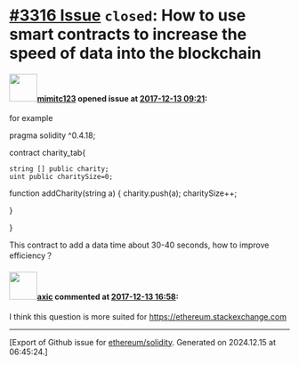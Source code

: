 # [\#3316 Issue](https://github.com/ethereum/solidity/issues/3316) `closed`: How to use smart contracts to increase the speed of data into the blockchain

#### <img src="https://avatars.githubusercontent.com/u/34082755?v=4" width="50">[mimitc123](https://github.com/mimitc123) opened issue at [2017-12-13 09:21](https://github.com/ethereum/solidity/issues/3316):

for example

pragma solidity ^0.4.18;

contract charity_tab{
   
    
    string [] public charity;
    uint public charitySize=0;
   
    
    

  function addCharity(string a) {
    charity.push(a);
    charitySize++;
   
  }
  
 
}

This contract to add a data time about 30-40 seconds, how to improve efficiency？




#### <img src="https://avatars.githubusercontent.com/u/20340?v=4" width="50">[axic](https://github.com/axic) commented at [2017-12-13 16:58](https://github.com/ethereum/solidity/issues/3316#issuecomment-351453935):

I think this question is more suited for https://ethereum.stackexchange.com


-------------------------------------------------------------------------------



[Export of Github issue for [ethereum/solidity](https://github.com/ethereum/solidity). Generated on 2024.12.15 at 06:45:24.]
